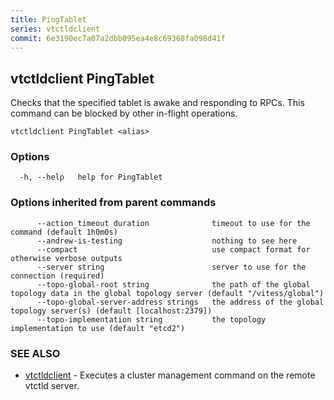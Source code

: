 ```yaml
---
title: PingTablet
series: vtctldclient
commit: 6e3190ec7a07a2dbb095ea4e8c69368fa098d41f
---
```

## vtctldclient PingTablet

Checks that the specified tablet is awake and responding to RPCs. This command can be blocked by other in-flight operations.

```
vtctldclient PingTablet <alias>
```

### Options

```
  -h, --help   help for PingTablet
```

### Options inherited from parent commands

```
      --action_timeout duration              timeout to use for the command (default 1h0m0s)
      --andrew-is-testing                    nothing to see here
      --compact                              use compact format for otherwise verbose outputs
      --server string                        server to use for the connection (required)
      --topo-global-root string              the path of the global topology data in the global topology server (default "/vitess/global")
      --topo-global-server-address strings   the address of the global topology server(s) (default [localhost:2379])
      --topo-implementation string           the topology implementation to use (default "etcd2")
```

### SEE ALSO

* [vtctldclient](../)	 - Executes a cluster management command on the remote vtctld server.

